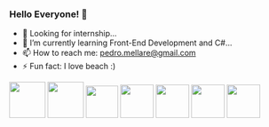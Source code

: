 ### Hello Everyone! 👋

- 🔭 Looking for internship...
- 🌱 I’m currently learning Front-End Development and C#...
- 📫 How to reach me: pedro.mellare@gmail.com
- ⚡ Fun fact: I love beach :)

<div>

<img src="https://cdn.jsdelivr.net/gh/devicons/devicon/icons/html5/html5-original-wordmark.svg" height= 65px width= 65px/>

<img src="https://cdn.jsdelivr.net/gh/devicons/devicon/icons/css3/css3-original-wordmark.svg" height= 65px width= 65px/>

<img src="https://cdn.jsdelivr.net/gh/devicons/devicon/icons/javascript/javascript-original.svg" height= 58px width= 58px/>

<img src="https://cdn.jsdelivr.net/gh/devicons/devicon/icons/bootstrap/bootstrap-original.svg" height= 60px width= 60px />

<img src="https://cdn.jsdelivr.net/gh/devicons/devicon/icons/angularjs/angularjs-original.svg" height= 60px width= 60px/>
          
<img src="https://cdn.jsdelivr.net/gh/devicons/devicon/icons/csharp/csharp-original.svg" height= 60px width= 60px/>

<img src="https://cdn.jsdelivr.net/gh/devicons/devicon/icons/mysql/mysql-original.svg" height= 60px width= 60px/>

</div>

